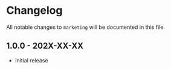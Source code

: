 # Changelog

All notable changes to `marketing` will be documented in this file.

## 1.0.0 - 202X-XX-XX

- initial release
